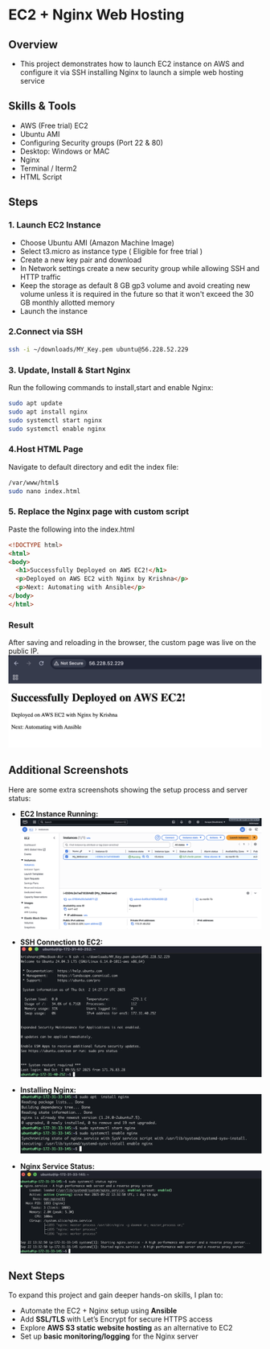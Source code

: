 # EC2 + Nginx Web Hosting
## Overview
- This project demonstrates how to launch EC2 instance on AWS and configure it via SSH installing Nginx to launch a simple web hosting service
## Skills & Tools
- AWS (Free trial) EC2 
- Ubuntu AMI
- Configuring Security groups (Port 22 & 80) 
- Desktop: Windows or MAC 
- Nginx
- Terminal / Iterm2
- HTML Script 
## Steps
### 1. Launch EC2 Instance
- Choose Ubuntu AMI (Amazon Machine Image)
- Select t3.micro as instance type ( Eligible for free trial )
- Create a new key pair and download 
- In Network settings create a new security group while allowing SSH and HTTP traffic
- Keep the storage as default 8 GB gp3 volume and avoid creating new volume unless it is required in the future so that it won't exceed the 30 GB monthly allotted memory 
- Launch the instance 
### 2.Connect via SSH
```bash 
ssh -i ~/downloads/MY_Key.pem ubuntu@56.228.52.229
 ```
### 3. Update, Install & Start Nginx
Run the following commands to install,start and enable Nginx:
```bash
sudo apt update 
sudo apt install nginx  
sudo systemctl start nginx 
sudo systemctl enable nginx  
```
  
### 4.Host HTML Page
Navigate to default directory and edit the index file:
``` bash 
/var/www/html$ 
sudo nano index.html  
```
### 5. Replace the Nginx page with custom script
Paste the following into the index.html
``` html 
<!DOCTYPE html>
<html>
<body>
  <h1>Successfully Deployed on AWS EC2!</h1> 
  <p>Deployed on AWS EC2 with Nginx by Krishna</p>
  <p>Next: Automating with Ansible</p>
</body>
</html> 
```
### Result
After saving and reloading in the browser, the custom page was live on the public IP.
![Custom Web Page Running](screenshots/custom-webpage.png)
## Additional Screenshots
Here are some extra screenshots showing the setup process and server status:

- **EC2 Instance Running:**  
  ![EC2 Running](screenshots/ec2-running.png)

- **SSH Connection to EC2:**  
  ![SSH Connection](screenshots/ssh-connection.png)

- **Installing Nginx:**  
  ![Installing Nginx](screenshots/installing-nginx.png)

- **Nginx Service Status:**  
  ![Nginx Status](screenshots/nginx-status.png)
## Next Steps
To expand this project and gain deeper hands-on skills, I plan to:  
- Automate the EC2 + Nginx setup using **Ansible**  
- Add **SSL/TLS** with Let’s Encrypt for secure HTTPS access  
- Explore **AWS S3 static website hosting** as an alternative to EC2  
- Set up **basic monitoring/logging** for the Nginx server  

